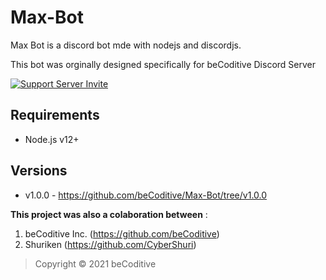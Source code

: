 # Max-Bot

Max Bot is a discord bot mde with nodejs and discordjs.

This bot was orginally designed specifically for beCoditive Discord Server 

[![Support Server Invite](https://img.shields.io/discord/760922672519184384.svg?color=7289da&label=beCoditive&logo=discord&style=flat-square)](https://discord.gg/5JtJFEcZeP)

## Requirements
- Node.js v12+

## Versions
- v1.0.0 - https://github.com/beCoditive/Max-Bot/tree/v1.0.0

**This project was also a colaboration between** :
1. beCoditive Inc. (https://github.com/beCoditive)
2. Shuriken (https://github.com/CyberShuri)

> Copyright © 2021 beCoditive
